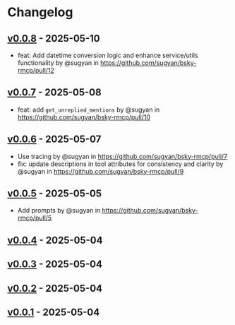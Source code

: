 # Changelog

## [v0.0.8](https://github.com/sugyan/bsky-rmcp/compare/v0.0.7...v0.0.8) - 2025-05-10
- feat: Add datetime conversion logic and enhance service/utils functionality by @sugyan in https://github.com/sugyan/bsky-rmcp/pull/12

## [v0.0.7](https://github.com/sugyan/bsky-rmcp/compare/v0.0.6...v0.0.7) - 2025-05-08
- feat: add `get_unreplied_mentions` by @sugyan in https://github.com/sugyan/bsky-rmcp/pull/10

## [v0.0.6](https://github.com/sugyan/bsky-rmcp/compare/v0.0.5...v0.0.6) - 2025-05-07
- Use tracing by @sugyan in https://github.com/sugyan/bsky-rmcp/pull/7
- fix: update descriptions in tool attributes for consistency and clarity by @sugyan in https://github.com/sugyan/bsky-rmcp/pull/9

## [v0.0.5](https://github.com/sugyan/bsky-rmcp/compare/v0.0.4...v0.0.5) - 2025-05-05
- Add prompts by @sugyan in https://github.com/sugyan/bsky-rmcp/pull/5

## [v0.0.4](https://github.com/sugyan/bsky-rmcp/compare/v0.0.3...v0.0.4) - 2025-05-04

## [v0.0.3](https://github.com/sugyan/bsky-rmcp/compare/v0.0.2...v0.0.3) - 2025-05-04

## [v0.0.2](https://github.com/sugyan/bsky-rmcp/compare/v0.0.1...v0.0.2) - 2025-05-04

## [v0.0.1](https://github.com/sugyan/bsky-rmcp/commits/v0.0.1) - 2025-05-04
